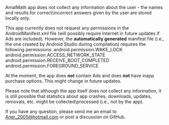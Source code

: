 AmalMath app does not collect any information about the user - the names and results for correct\incorrect answers given by the user are stored locally only. 

This app currently does not request any permissions in the AndroidManifest.xml file (will possibly require Internet in future updates if Ads are included). However, the **automatically generated** manifest file (i.e., the one created by Android Studio during compilation) requires the following permissions:
android.permission.WAKE_LOCK
android.permission.ACCESS_NETWORK_STATE
android.permission.RECEIVE_BOOT_COMPLETED
android.permission.FOREGROUND_SERVICE


At the moment, the app does **not** contain Ads and does **not** have inapp purchase options. This might change in future updates.

Please note that although the app itself does not collect any information, it is still possible that statistics about app crashes, downloads, updates, removals, etc. might be collected\processed (i.e., not by the app).

If you have any question, please send me an email to Aner_2005@hotmail.com or post a discussion on GitHub.
